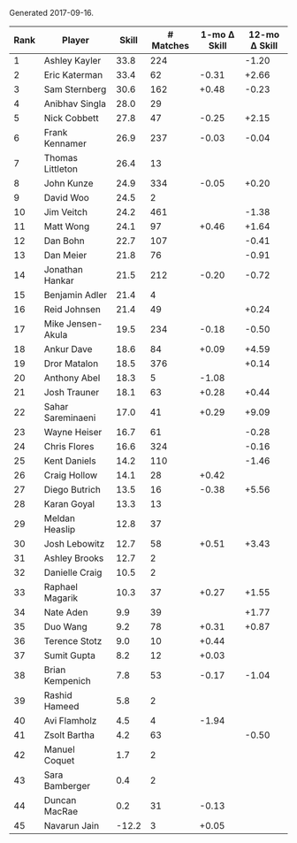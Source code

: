 Generated 2017-09-16.

| Rank | Player            | Skill | # Matches | 1-mo Δ Skill | 12-mo Δ Skill |
|------|-------------------|-------|-----------|--------------|---------------|
|    1 | Ashley Kayler     |  33.8 |       224 |              |         -1.20 |
|    2 | Eric Katerman     |  33.4 |        62 |        -0.31 |         +2.66 |
|    3 | Sam Sternberg     |  30.6 |       162 |        +0.48 |         -0.23 |
|    4 | Anibhav Singla    |  28.0 |        29 |              |               |
|    5 | Nick Cobbett      |  27.8 |        47 |        -0.25 |         +2.15 |
|    6 | Frank Kennamer    |  26.9 |       237 |        -0.03 |         -0.04 |
|    7 | Thomas Littleton  |  26.4 |        13 |              |               |
|    8 | John Kunze        |  24.9 |       334 |        -0.05 |         +0.20 |
|    9 | David Woo         |  24.5 |         2 |              |               |
|   10 | Jim Veitch        |  24.2 |       461 |              |         -1.38 |
|   11 | Matt Wong         |  24.1 |        97 |        +0.46 |         +1.64 |
|   12 | Dan Bohn          |  22.7 |       107 |              |         -0.41 |
|   13 | Dan Meier         |  21.8 |        76 |              |         -0.91 |
|   14 | Jonathan Hankar   |  21.5 |       212 |        -0.20 |         -0.72 |
|   15 | Benjamin Adler    |  21.4 |         4 |              |               |
|   16 | Reid Johnsen      |  21.4 |        49 |              |         +0.24 |
|   17 | Mike Jensen-Akula |  19.5 |       234 |        -0.18 |         -0.50 |
|   18 | Ankur Dave        |  18.6 |        84 |        +0.09 |         +4.59 |
|   19 | Dror Matalon      |  18.5 |       376 |              |         +0.14 |
|   20 | Anthony Abel      |  18.3 |         5 |        -1.08 |               |
|   21 | Josh Trauner      |  18.1 |        63 |        +0.28 |         +0.44 |
|   22 | Sahar Sareminaeni |  17.0 |        41 |        +0.29 |         +9.09 |
|   23 | Wayne Heiser      |  16.7 |        61 |              |         -0.28 |
|   24 | Chris Flores      |  16.6 |       324 |              |         -0.16 |
|   25 | Kent Daniels      |  14.2 |       110 |              |         -1.46 |
|   26 | Craig Hollow      |  14.1 |        28 |        +0.42 |               |
|   27 | Diego Butrich     |  13.5 |        16 |        -0.38 |         +5.56 |
|   28 | Karan Goyal       |  13.3 |        13 |              |               |
|   29 | Meldan Heaslip    |  12.8 |        37 |              |               |
|   30 | Josh Lebowitz     |  12.7 |        58 |        +0.51 |         +3.43 |
|   31 | Ashley Brooks     |  12.7 |         2 |              |               |
|   32 | Danielle Craig    |  10.5 |         2 |              |               |
|   33 | Raphael Magarik   |  10.3 |        37 |        +0.27 |         +1.55 |
|   34 | Nate Aden         |   9.9 |        39 |              |         +1.77 |
|   35 | Duo Wang          |   9.2 |        78 |        +0.31 |         +0.87 |
|   36 | Terence Stotz     |   9.0 |        10 |        +0.44 |               |
|   37 | Sumit Gupta       |   8.2 |        12 |        +0.03 |               |
|   38 | Brian Kempenich   |   7.8 |        53 |        -0.17 |         -1.04 |
|   39 | Rashid Hameed     |   5.8 |         2 |              |               |
|   40 | Avi Flamholz      |   4.5 |         4 |        -1.94 |               |
|   41 | Zsolt Bartha      |   4.2 |        63 |              |         -0.50 |
|   42 | Manuel Coquet     |   1.7 |         2 |              |               |
|   43 | Sara Bamberger    |   0.4 |         2 |              |               |
|   44 | Duncan MacRae     |   0.2 |        31 |        -0.13 |               |
|   45 | Navarun Jain      | -12.2 |         3 |        +0.05 |               |